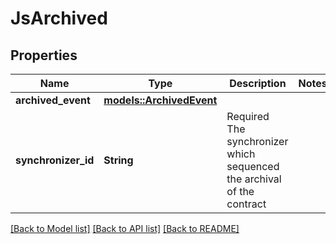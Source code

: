 # JsArchived

## Properties

Name | Type | Description | Notes
------------ | ------------- | ------------- | -------------
**archived_event** | [**models::ArchivedEvent**](ArchivedEvent.md) |  | 
**synchronizer_id** | **String** | Required The synchronizer which sequenced the archival of the contract | 

[[Back to Model list]](../README.md#documentation-for-models) [[Back to API list]](../README.md#documentation-for-api-endpoints) [[Back to README]](../README.md)


